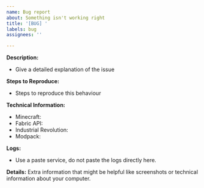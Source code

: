 ```yaml
---
name: Bug report
about: Something isn't working right
title: '[BUG] '
labels: bug
assignees: ''

---
```


**Description:**
- Give a detailed explanation of the issue

**Steps to Reproduce:**
- Steps to reproduce this behaviour

**Technical Information:**
 - Minecraft: 
 - Fabric API: 
 - Industrial Revolution: 
 - Modpack: 

**Logs:**
- Use a paste service, do not paste the logs directly here.

**Details:**
Extra information that might be helpful like screenshots or technical information about your computer.
